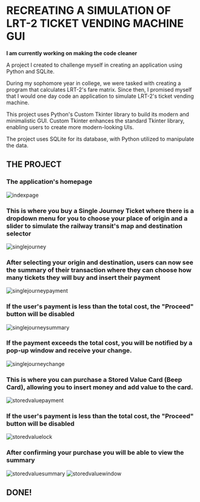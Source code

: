 # RECREATING A SIMULATION OF LRT-2 TICKET VENDING MACHINE GUI

**I am currently working on making the code cleaner**

A project I created to challenge myself in creating an application using Python and SQLite.

During my sophomore year in college, we were tasked with creating a program that calculates LRT-2's fare matrix. 
Since then, I promised myself that I would one day code an application to simulate LRT-2's ticket vending machine.

This project uses Python's Custom Tkinter library to build its modern and minimalistic GUI. 
Custom Tkinter enhances the standard Tkinter library, enabling users to create more modern-looking UIs.

The project uses SQLite for its database, with Python utilized to manipulate the data.

## THE PROJECT

### The application's homepage
![indexpage](images/indexpage.png)

### This is where you buy a Single Journey Ticket where there is a dropdown menu for you to choose your place of origin and a slider to simulate the railway transit's map and destination selector
![singlejourney](images/singlejourney.png)

### After selecting your origin and destination, users can now see the summary of their transaction where they can choose how many tickets they will buy and insert their payment
![singlejourneypayment](images/singlejourneypayment.png)

### If the user's payment is less than the total cost, the "Proceed" button will be disabled
![singlejourneysummary](images/singlejourneysummary.png)

### If the payment exceeds the total cost, you will be notified by a pop-up window and receive your change.
![singlejourneychange](images/singlejourneychange.png)

### This is where you can purchase a Stored Value Card (Beep Card), allowing you to insert money and add value to the card.
![storedvaluepayment](images/singlejourneypayment.png)

### If the user's payment is less than the total cost, the "Proceed" button will be disabled
![storedvaluelock](images/storedvaluelock.png)

### After confirming your purchase you will be able to view the summary 
![storedvaluesummary](images/storedvaluesummary.png)
![storedvaluewindow](images/storedvaluewindow.png)

## DONE!
